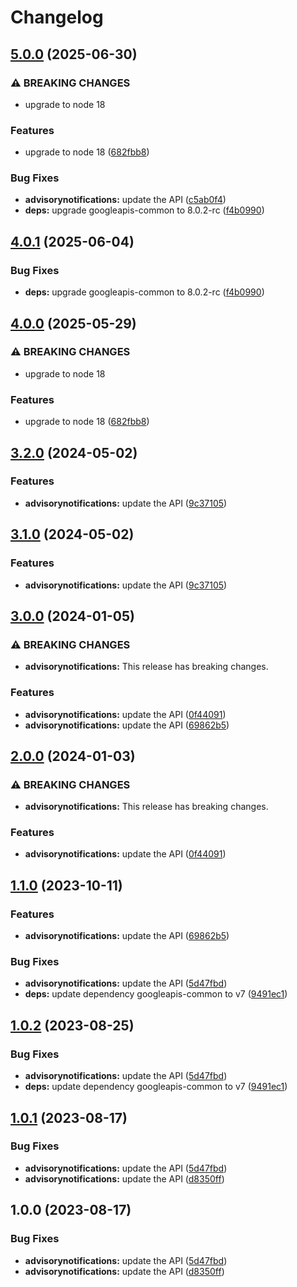 # Changelog

## [5.0.0](https://github.com/googleapis/google-api-nodejs-client/compare/advisorynotifications-v4.0.1...advisorynotifications-v5.0.0) (2025-06-30)


### ⚠ BREAKING CHANGES

* upgrade to node 18

### Features

* upgrade to node 18 ([682fbb8](https://github.com/googleapis/google-api-nodejs-client/commit/682fbb869189ae92b3e9a194d37d0548af0c1f92))


### Bug Fixes

* **advisorynotifications:** update the API ([c5ab0f4](https://github.com/googleapis/google-api-nodejs-client/commit/c5ab0f4e98498407324d7bd72ad397aea881f44b))
* **deps:** upgrade googleapis-common to 8.0.2-rc ([f4b0990](https://github.com/googleapis/google-api-nodejs-client/commit/f4b099071040cfbcfe4a2e7d487d45ee93b369e0))

## [4.0.1](https://github.com/googleapis/google-api-nodejs-client/compare/advisorynotifications-v4.0.0...advisorynotifications-v4.0.1) (2025-06-04)


### Bug Fixes

* **deps:** upgrade googleapis-common to 8.0.2-rc ([f4b0990](https://github.com/googleapis/google-api-nodejs-client/commit/f4b099071040cfbcfe4a2e7d487d45ee93b369e0))

## [4.0.0](https://github.com/googleapis/google-api-nodejs-client/compare/advisorynotifications-v3.2.0...advisorynotifications-v4.0.0) (2025-05-29)


### ⚠ BREAKING CHANGES

* upgrade to node 18

### Features

* upgrade to node 18 ([682fbb8](https://github.com/googleapis/google-api-nodejs-client/commit/682fbb869189ae92b3e9a194d37d0548af0c1f92))

## [3.2.0](https://github.com/googleapis/google-api-nodejs-client/compare/advisorynotifications-v3.1.0...advisorynotifications-v3.2.0) (2024-05-02)


### Features

* **advisorynotifications:** update the API ([9c37105](https://github.com/googleapis/google-api-nodejs-client/commit/9c371058f141e1b30567a74d35245c0d116e9f02))

## [3.1.0](https://github.com/googleapis/google-api-nodejs-client/compare/advisorynotifications-v3.0.0...advisorynotifications-v3.1.0) (2024-05-02)


### Features

* **advisorynotifications:** update the API ([9c37105](https://github.com/googleapis/google-api-nodejs-client/commit/9c371058f141e1b30567a74d35245c0d116e9f02))

## [3.0.0](https://github.com/googleapis/google-api-nodejs-client/compare/advisorynotifications-v2.0.0...advisorynotifications-v3.0.0) (2024-01-05)


### ⚠ BREAKING CHANGES

* **advisorynotifications:** This release has breaking changes.

### Features

* **advisorynotifications:** update the API ([0f44091](https://github.com/googleapis/google-api-nodejs-client/commit/0f440919dd1046ca5d0ea86233513958eed59602))
* **advisorynotifications:** update the API ([69862b5](https://github.com/googleapis/google-api-nodejs-client/commit/69862b5ad3bee47af15183dcfe04ea4079689cab))

## [2.0.0](https://github.com/googleapis/google-api-nodejs-client/compare/advisorynotifications-v1.1.0...advisorynotifications-v2.0.0) (2024-01-03)


### ⚠ BREAKING CHANGES

* **advisorynotifications:** This release has breaking changes.

### Features

* **advisorynotifications:** update the API ([0f44091](https://github.com/googleapis/google-api-nodejs-client/commit/0f440919dd1046ca5d0ea86233513958eed59602))

## [1.1.0](https://github.com/googleapis/google-api-nodejs-client/compare/advisorynotifications-v1.0.2...advisorynotifications-v1.1.0) (2023-10-11)


### Features

* **advisorynotifications:** update the API ([69862b5](https://github.com/googleapis/google-api-nodejs-client/commit/69862b5ad3bee47af15183dcfe04ea4079689cab))


### Bug Fixes

* **advisorynotifications:** update the API ([5d47fbd](https://github.com/googleapis/google-api-nodejs-client/commit/5d47fbd05f937c4b94222b8ee76ccf417dc545c7))
* **deps:** update dependency googleapis-common to v7 ([9491ec1](https://github.com/googleapis/google-api-nodejs-client/commit/9491ec1cdc3c413e7d73edcfcd59cf5c28a7c855))

## [1.0.2](https://github.com/googleapis/google-api-nodejs-client/compare/advisorynotifications-v1.0.1...advisorynotifications-v1.0.2) (2023-08-25)


### Bug Fixes

* **advisorynotifications:** update the API ([5d47fbd](https://github.com/googleapis/google-api-nodejs-client/commit/5d47fbd05f937c4b94222b8ee76ccf417dc545c7))
* **deps:** update dependency googleapis-common to v7 ([9491ec1](https://github.com/googleapis/google-api-nodejs-client/commit/9491ec1cdc3c413e7d73edcfcd59cf5c28a7c855))

## [1.0.1](https://github.com/googleapis/google-api-nodejs-client/compare/advisorynotifications-v1.0.0...advisorynotifications-v1.0.1) (2023-08-17)


### Bug Fixes

* **advisorynotifications:** update the API ([5d47fbd](https://github.com/googleapis/google-api-nodejs-client/commit/5d47fbd05f937c4b94222b8ee76ccf417dc545c7))
* **advisorynotifications:** update the API ([d8350ff](https://github.com/googleapis/google-api-nodejs-client/commit/d8350ff286fa5915713b6b894dd4ad513c414eff))

## 1.0.0 (2023-08-17)


### Bug Fixes

* **advisorynotifications:** update the API ([5d47fbd](https://github.com/googleapis/google-api-nodejs-client/commit/5d47fbd05f937c4b94222b8ee76ccf417dc545c7))
* **advisorynotifications:** update the API ([d8350ff](https://github.com/googleapis/google-api-nodejs-client/commit/d8350ff286fa5915713b6b894dd4ad513c414eff))
